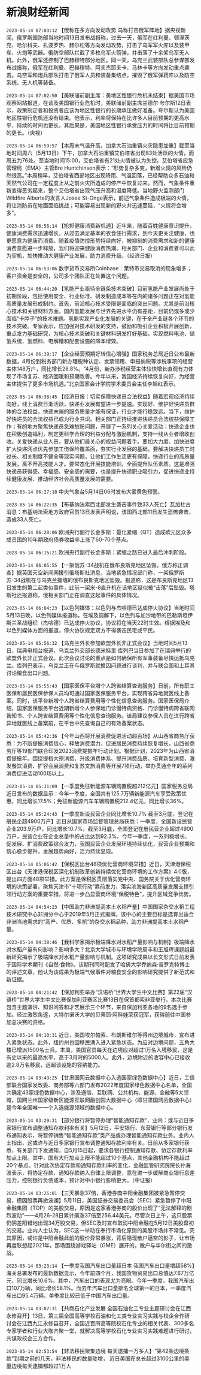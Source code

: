 # 新浪财经新闻
`2023-05-14 07:03:12` 【俄称在多方向发动攻势 乌称打击俄军阵地】据央视新闻，俄罗斯国防部当地时间13日发布战报称，过去一天，俄军在红利曼、顿涅茨克、哈尔科夫、扎波罗热、赫尔松等方向发动攻势，打击了乌军军火库以及装甲车、火炮等武器。俄防空部队拦截了多枚乌军火箭弹，并击落了十余架乌军无人机。此外，俄军还控制了巴赫穆特部分地区。同一天，乌克兰武装部队总参谋部发布战报称，俄军在红利曼、巴赫穆特、阿夫杰耶夫卡、马林卡等方向发动重点袭击。乌空军和炮兵部队打击了俄军人员和装备集结点，摧毁了俄军弹药库以及防空系统、无人机等装备。

`2023-05-14 07:02:50` 【美联储前副主席：美地区性银行危机未结束】据美国市场观察网站报道，在谈及美国银行业危机时，美联储前副主席兰德尔·夸尔斯12日表示，政策制定者和投资者应该为地区性银行的长期承压做好准备。夸尔斯认为美国地区性银行危机还没有结束。他表示，利率将保持在比许多人目前预期的更高水平，持续的时间也更长，其后果是，美国地区性银行承受压力的时间将比目前预期的更长。（央视）

`2023-05-14 06:59:57` 【本周末气温升高，加拿大石油重镇火灾隐患加重】截至当地时间周六（5月13日）下午，加拿大石油重镇艾伯塔省出现83处活跃的火情，而周五为76处。至当地时间15:00，艾伯塔省有21处火情被认为失控。艾伯塔省应急管理局（EMA）主管Bre Huntchinson表示：“形势复杂多变，新增火情的风险仍然很高。”本周稍早，艾伯塔省西部地区出现降雨、气温回落，已经帮助众多石油和天然气公司在一定程度上从之前火灾所造成的停产中恢复过来。然而，气象条件重新变得恶劣起来，整个艾伯塔省出现气压升高和湿度降低。当地野火监测部门Wildfire Alberta的发言人Josee St-Onge表示，前述气象条件造成极端的火情，将让消防员在地面面临挑战；可能容易出现新的野火并迅速蔓延，“火情将会增多”。

`2023-05-14 06:56:14` 【抢抓健康消费新机遇】近年来，随着百姓健康意识提升，健康消费需求迅速增长，从过去满足基本的衣食住行需求，到今天更关注健康，也更愿意为健康而消费。随着疫情防控形势持续向好，被抑制的消费需求和新的健康消费意愿进一步释放，我们将迎来健康消费热潮。相关部门、企业和消费者可以此为契机，加快推动大健康产业发展，助力消费升级。（经济日报）

`2023-05-14 06:53:06` 数字货币交易所Coinbase：莱特币交易取消的现象增多；客户资金是安全的，公司多个团队正在处置这个问题。

`2023-05-14 06:44:20` 【氢能产业亟待全链条技术突破】目前氢能产业发展尚处于初期阶段，包括使用安全、行业标准、研发制造成本等在内的诸多问题正在对氢能高质量发展形成制约。首先，前沿核心技术受限是面临的突出问题。尤其是前沿核心技术和关键材料方面，国内氢能发展与世界先进水平仍有差距，目前仍或多或少面临“卡脖子”的技术难题。氢能实现产业化发展的关键，在于全产业链各个环节的技术突破。专家表示，应加强对技术研发的支持，鼓励和吸引企业积极开展创新，重点发力基础研究，为核心技术突破和关键材料研发打好基础，实现燃料电池、储氢系统、氢燃料、电解槽和配套设施的降本增效。

`2023-05-14 06:39:17` 【企业经营预期好转信心增强】国家税务总局近日公布最新数据，4月份到税务部门新办理税种认定、发票领用、申报纳税等涉税事项的经营主体148万户，同比增长28.8%。“4月份，新办涉税经营主体较快增长直观有力体现了市场复苏、经济回暖和预期改善。今年以来，我国经济持续恢复向好，为经营主体提供了更多市场机遇。”北京国家会计学院学术委员会主任李旭红表示。

`2023-05-14 06:38:45` 【经济日报：切实保障快递员合法权益】随着宏观经济持续向好，线上消费日渐活跃，快递业发展有望进一步提速。实现好、维护好快递员群体的合法权益，快递末端的服务质量才能有保证，行业才能行稳致远。当下，维护好快递员的合法权益已成为行业共识。相关部门正持续推进快递员合法权益保障工作；有的地方聚焦快递员急难愁盼问题，开展了一系列关心关爱活动；快递企业也在积极创造福利，制定更科学合理的利益分配与激励机制，支持一线从业者增收创收。关爱快递从业人员，要从他们最关心的权益问题着手。要加大力度、加快进度扩大快递网点优先参加工伤保险覆盖面，夯实行业发展的基础。要解决快递员工时过长、相关制度不健全等现实问题，让他们工作生活更有保障。快递行业的高质量发展，离不开高技能人才。要常态化开展技能培训，全面提升队伍素质。这是增强快递员获得感、幸福感、安全感的需要，也是提升快递职业吸引力，促进快递业持续健康发展、推动经济社会高质量发展的需要。

`2023-05-14 06:27:18` 中央气象台5月14日06时发布大雾黄色预警。

`2023-05-14 06:22:35` 【布基纳法索西北部发生袭击事件致33人死亡】瓦加杜古消息：布基纳法索地方政府官员13日发表声明说，该国西北部11日发生恐怖袭击，造成33人死亡。

`2023-05-14 06:20:06` 欧洲央行副行长金多斯：量化紧缩（QT）造成欧元区众多成员国的10年期政府债券收益率上涨了60-70个基点。

`2023-05-14 06:15:21` 欧洲央行副行长金多斯：紧缩之路已进入最后冲刺阶段。

`2023-05-14 06:05:55` 【一架俄苏-34战机在俄布良斯克地区坠毁，俄方称正调查】据英国天空新闻网援引俄塔斯社消息，当地紧急情况部门称，一架俄罗斯苏-34战机在与乌克兰接壤的俄布良斯克地区坠毁。报道称，这是布良斯克地区13日发生的第二起类似事件，此前一架米-8直升机在该地区疑似被“击落”后坠毁。塔斯社还报道称，俄相关部门正在调查这起事件的具体情况。

`2023-05-14 06:04:23` 【以色列媒体：以色列与杰哈德已达成停火协议】当地时间5月13日晚，以色列媒体报道称，在埃及调解下，以色列与加沙地带的巴勒斯坦伊斯兰圣战组织（杰哈德）已达成停火协议，协议将在当天22时生效。根据埃及和以色列媒体方面的报道，停火协议规定双方不得袭击民宅或平民。

`2023-05-14 05:56:32` 【乌克兰外长参加欧盟外长非正式会议】当地时间5月13日，瑞典电视台报道，乌克兰外交部长德米特里·库列巴当日参加了在瑞典举行的欧盟外长非正式会议。此次会议讨论的重点是如何确保所有军事装备尽快运抵乌克兰。库列巴表示，乌克兰正在与俄罗斯就换囚问题进行谈判，并与联合国和土耳其讨论粮食出口问题。

`2023-05-14 05:55:43` 【国家医保平台增个人跨省结算查询服务】日前，所有职工医保和居民医保参保人员均可通过国家医保服务平台，实现跨省异地就医线上备案。同时，该平台新增个人跨省结算费用等个性化信息查询服务。国家医保局介绍，国家医保服务平台近期新增个人参保地门诊慢特病资格、门诊慢特病跨省联网告知书、个人跨省结算费用等个性化信息查询服务。该局建议参保人员在进行跨省异地就医线上备案前，在平台中先查询自己的有效备案状态。

`2023-05-14 05:42:36` 【今年山西将开展消费促进活动超百场】从山西省商务厅获悉：为不断提振消费信心，释放消费潜力，促进居民消费持续恢复增长，山西省商务厅等19部门联合印发2023消费提振年行动计划。根据计划，2023年为山西省消费提振年。围绕提档大宗消费、升级消费体系、提升消费品质、培育新型消费、激发餐饮消费、扩容会展消费和复苏文旅消费等开展7项行动，举办贯通全年的系列消费促进活动100场以上。

`2023-05-14 05:31:09` 【一季度免征新能源车辆购置税超212亿元】国家税务总局近日发布的数据显示：今年一季度，全国共有125.7万辆新能源汽车享受政策优惠，同比增长17.5%；免征新能源汽车车辆购置税212.4亿元，同比增长36%。

`2023-05-14 05:24:43` 【一季度新设民营企业同比增长10.7% 截至3月底，登记在册民企超4900万户】近日从国家市场监督管理总局获悉：一季度，全国新设民营企业203.9万户，同比增长10.7%。截至3月底，全国登记在册民营企业超过4900万户，民营企业在企业总量中的占比达到92.3%。今年一季度，一系列稳增长、促发展、扩消费政策综合发力，我国民营企业发展环境持续优化，民营企业预期和信心稳步提升，发展趋势向好，活力持续显现。

`2023-05-14 05:06:42` 【保税区出台48项优化营商环境举措】近日，天津港保税区出台《天津港保税区深化机制改革创新持续优化营商环境的工作方案》4.0版，提出四方面48项举措。此方案是保税区贯彻落实党中央、国务院关于优化营商环境的决策部署，聚焦天津市“十项行动”靠前发力，落实滨海新区高质量发展支撑引领行动方案的重要举措，将进一步凸显营商环境“保税特色”，提升区域竞争优势。

`2023-05-14 04:54:23` 【中国助力非洲提高本土水稻产量】中国国家杂交水稻工程技术研究中心非洲分中心于2019年5月正式揭牌。该中心的主要目标是选育出适合非洲当地需求的“高产、优质、多抗”的杂交水稻品种，助力非洲提高本土水稻产量。

`2023-05-14 04:38:46` 【我科学家揭示极端降水对水稻产量影响与机制】极端降水对水稻产量有何影响？影响多大？北京大学城市与环境学院周丰和王旭辉课题组最新研究揭示了极端降水对水稻产量影响与机制。这项研究成果以长文形式日前发表于国际学术期刊《自然·食物》。该期刊同时配发了哈佛大学乔纳森·普罗克特博士的评述文章，他认为该成果为极端气候事件对粮食安全的影响研究提供了新范式和新证据。

`2023-05-14 04:21:42` 【保加利亚举办“汉语桥”世界大学生中文比赛】第22届“汉语桥”世界大学生中文比赛保加利亚赛区比赛13日在保首都索非亚举行。本次比赛包含主题演讲、知识问答和才艺展示三个环节，来自保加利亚各地的9名选手参加。经过激烈角逐，大特尔诺沃大学的贝蒂耶·阿科娃荣获冠军，获得前往中国参加总决赛的资格。

`2023-05-14 04:10:31` 近日，美国埃尔帕索、布朗斯维尔等得州边境城市，宣布进入紧急状态。此外，纽约州也因移民涌入进入紧急状态。为应对边境问题，五角大楼已增派1500名士兵。本周，美国官员每天在边境应对超过1万名入境移民，这是有史以来的最高水平，高于3月时的5000人。此外，边境附近的收容中心已接收逾2.8万名移民，远超该设施的容纳能力。

`2023-05-14 03:49:25` 【甘肃国网云数据中心入选国家绿色数据中心】近日，工信部联合国家发改委、商务部等六部门发布2022年度国家绿色数据中心名单，全国共确定43家绿色数据中心，涉及通信、互联网、公共机构、能源、金融等5大领域，国网兰州国家级新区能源互联网融创园大数据中心（即甘肃国网云数据中心）是今年全国唯一一个入选能源领域的数据中心。

`2023-05-14 03:29:31` 【部分银行将暂停办理“智能通知存款”，业内：或与近日多家银行宣布调整通知存款利率有关】5月12日，平安银行、东营银行等部分银行发布通知表示，将暂停销售“智能通知存款”类产品或办理智能通知存款业务。业内人士指出，这或许与近日多家银行宣布调整通知存款利率有关。日前从多家银行获悉，有关部门下发通知，自5月15日起，要求各银行控制通知存款、协定存款利率加点上限。其中，国有大行加点上限不能超过10个基点，其他金融机构不能超过20个基点。针对此次协定存款和通知存款利率的变化，金融监管研究院院长孙海波表示，将协定存款、通知存款纳入自律上限调整，意在进一步缓解商业银行息差压力，控制银行负债成本，预计对中小银行影响更大。（中证报）

`2023-05-14 03:25:01` 【三天暴涨37倍，香港券商中阳金融集团被紧急暂停交易，模因股票再掀波澜】5月11日，美国证券交易委员会（SEC）紧急暂停了中阳金融集团（TOP）的美股交易，原因是这家香港券商的股价出现了“无法解释的剧烈波动”——4月26-28日累计飙涨37倍至256.44美元。尽管次日上午，这只股票仍阴差阳错地出现34万股交易，但SEC及时宣布取消中阳金融在5月12日美股盘初的交易。业内人士认为，SEC这一举动在奉行市场化原则的美股市场并不常见。究其原因，或许是中阳金融此前的股价异常暴涨，背后隐现散户逼空的影子，让市场再度联想起2021年，那场围绕游戏驿站（GME）展开的，散户与华尔街之间的激战。

`2023-05-14 03:23:14` 【一季度我国汽车出口量超日本 我国汽车出口量增超58%】海关总署发布的最新数据显示，今年前四个月，我国货物贸易出口总值达7.67万亿元，同比增长10.6%。其中，汽车出口的表现尤为亮眼。今年一季度，我国汽车出口107万辆，同比增长58.1%。而去年汽车出口量排名全球第一的日本，一季度汽车出口95.4万辆，单季度比较已低于中国汽车出口量。

`2023-05-14 03:07:31` 【共商石化产业发展 全国石油化工专业主题研讨会在江西永修召开】13日，第三届全国高等学校石油和化工类专业实习实践与校企合作研讨会在江西九江永修县召开，全国近百所高等院校石化专业的相关代表、300多名专家学者和行业大咖齐聚一堂，就解决高等学校石化专业实习实践难题进行研讨，共谋政校企三方合作。

`2023-05-14 02:53:54` 【非法移民聚集边境 每天逮捕一万多人】“第42条边境条款”到期之前的几天，非法移民的数量陡增， 近日美国在总长超过3100公里的美墨边境每天逮捕都超过1万人


